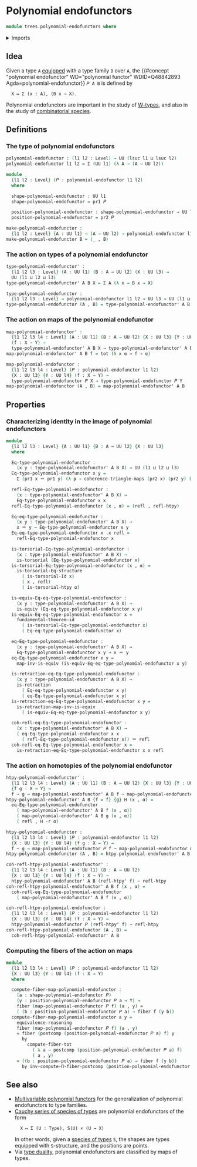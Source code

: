 # Polynomial endofunctors

```agda
module trees.polynomial-endofunctors where
```

<details><summary>Imports</summary>

```agda
open import foundation.contractible-types
open import foundation.dependent-pair-types
open import foundation.equivalences
open import foundation.fibers-of-maps
open import foundation.function-types
open import foundation.functoriality-dependent-pair-types
open import foundation.fundamental-theorem-of-identity-types
open import foundation.homotopies
open import foundation.homotopy-induction
open import foundation.identity-types
open import foundation.postcomposition-functions
open import foundation.structure-identity-principle
open import foundation.transport-along-identifications
open import foundation.universe-levels
open import foundation.whiskering-homotopies-composition

open import foundation-core.commuting-triangles-of-maps
open import foundation-core.retractions
open import foundation-core.torsorial-type-families
```

</details>

## Idea

Given a type `A` [equipped](foundation.structure.md) with a type family `B` over
`A`, the
{{#concept "polynomial endofunctor" WD="polynomial functor" WDID=Q48842893 Agda=polynomial-endofunctor}}
`𝑃 A B` is defined by

```text
  X ↦ Σ (x : A), (B x → X).
```

Polynomial endofunctors are important in the study of
[W-types](trees.w-types.md), and also in the study of
[combinatorial species](species.md).

## Definitions

### The type of polynomial endofunctors

```agda
polynomial-endofunctor : (l1 l2 : Level) → UU (lsuc l1 ⊔ lsuc l2)
polynomial-endofunctor l1 l2 = Σ (UU l1) (λ A → (A → UU l2))

module _
  {l1 l2 : Level} (𝑃 : polynomial-endofunctor l1 l2)
  where

  shape-polynomial-endofunctor : UU l1
  shape-polynomial-endofunctor = pr1 𝑃

  position-polynomial-endofunctor : shape-polynomial-endofunctor → UU l2
  position-polynomial-endofunctor = pr2 𝑃

make-polynomial-endofunctor :
  {l1 l2 : Level} {A : UU l1} → (A → UU l2) → polynomial-endofunctor l1 l2
make-polynomial-endofunctor B = (_ , B)
```

### The action on types of a polynomial endofunctor

```agda
type-polynomial-endofunctor' :
  {l1 l2 l3 : Level} (A : UU l1) (B : A → UU l2) (X : UU l3) →
  UU (l1 ⊔ l2 ⊔ l3)
type-polynomial-endofunctor' A B X = Σ A (λ x → B x → X)

type-polynomial-endofunctor :
  {l1 l2 l3 : Level} → polynomial-endofunctor l1 l2 → UU l3 → UU (l1 ⊔ l2 ⊔ l3)
type-polynomial-endofunctor (A , B) = type-polynomial-endofunctor' A B
```

### The action on maps of the polynomial endofunctor

```agda
map-polynomial-endofunctor' :
  {l1 l2 l3 l4 : Level} (A : UU l1) (B : A → UU l2) {X : UU l3} {Y : UU l4}
  (f : X → Y) →
  type-polynomial-endofunctor' A B X → type-polynomial-endofunctor' A B Y
map-polynomial-endofunctor' A B f = tot (λ x α → f ∘ α)

map-polynomial-endofunctor :
  {l1 l2 l3 l4 : Level} (𝑃 : polynomial-endofunctor l1 l2)
  {X : UU l3} {Y : UU l4} (f : X → Y) →
  type-polynomial-endofunctor 𝑃 X → type-polynomial-endofunctor 𝑃 Y
map-polynomial-endofunctor (A , B) = map-polynomial-endofunctor' A B
```

## Properties

### Characterizing identity in the image of polynomial endofunctors

```agda
module _
  {l1 l2 l3 : Level} {A : UU l1} {B : A → UU l2} {X : UU l3}
  where

  Eq-type-polynomial-endofunctor :
    (x y : type-polynomial-endofunctor' A B X) → UU (l1 ⊔ l2 ⊔ l3)
  Eq-type-polynomial-endofunctor x y =
    Σ (pr1 x ＝ pr1 y) (λ p → coherence-triangle-maps (pr2 x) (pr2 y) (tr B p))

  refl-Eq-type-polynomial-endofunctor :
    (x : type-polynomial-endofunctor' A B X) →
    Eq-type-polynomial-endofunctor x x
  refl-Eq-type-polynomial-endofunctor (x , α) = (refl , refl-htpy)

  Eq-eq-type-polynomial-endofunctor :
    (x y : type-polynomial-endofunctor' A B X) →
    x ＝ y → Eq-type-polynomial-endofunctor x y
  Eq-eq-type-polynomial-endofunctor x .x refl =
    refl-Eq-type-polynomial-endofunctor x

  is-torsorial-Eq-type-polynomial-endofunctor :
    (x : type-polynomial-endofunctor' A B X) →
    is-torsorial (Eq-type-polynomial-endofunctor x)
  is-torsorial-Eq-type-polynomial-endofunctor (x , α) =
    is-torsorial-Eq-structure
      ( is-torsorial-Id x)
      ( x , refl)
      ( is-torsorial-htpy α)

  is-equiv-Eq-eq-type-polynomial-endofunctor :
    (x y : type-polynomial-endofunctor' A B X) →
    is-equiv (Eq-eq-type-polynomial-endofunctor x y)
  is-equiv-Eq-eq-type-polynomial-endofunctor x =
    fundamental-theorem-id
      ( is-torsorial-Eq-type-polynomial-endofunctor x)
      ( Eq-eq-type-polynomial-endofunctor x)

  eq-Eq-type-polynomial-endofunctor :
    (x y : type-polynomial-endofunctor' A B X) →
    Eq-type-polynomial-endofunctor x y → x ＝ y
  eq-Eq-type-polynomial-endofunctor x y =
    map-inv-is-equiv (is-equiv-Eq-eq-type-polynomial-endofunctor x y)

  is-retraction-eq-Eq-type-polynomial-endofunctor :
    (x y : type-polynomial-endofunctor' A B X) →
    is-retraction
      ( Eq-eq-type-polynomial-endofunctor x y)
      ( eq-Eq-type-polynomial-endofunctor x y)
  is-retraction-eq-Eq-type-polynomial-endofunctor x y =
    is-retraction-map-inv-is-equiv
      ( is-equiv-Eq-eq-type-polynomial-endofunctor x y)

  coh-refl-eq-Eq-type-polynomial-endofunctor :
    (x : type-polynomial-endofunctor' A B X) →
    ( eq-Eq-type-polynomial-endofunctor x x
      ( refl-Eq-type-polynomial-endofunctor x)) ＝ refl
  coh-refl-eq-Eq-type-polynomial-endofunctor x =
    is-retraction-eq-Eq-type-polynomial-endofunctor x x refl
```

### The action on homotopies of the polynomial endofunctor

```agda
htpy-polynomial-endofunctor' :
  {l1 l2 l3 l4 : Level} (A : UU l1) (B : A → UU l2) {X : UU l3} {Y : UU l4}
  {f g : X → Y} →
  f ~ g → map-polynomial-endofunctor' A B f ~ map-polynomial-endofunctor' A B g
htpy-polynomial-endofunctor' A B {f = f} {g} H (x , α) =
  eq-Eq-type-polynomial-endofunctor
    ( map-polynomial-endofunctor' A B f (x , α))
    ( map-polynomial-endofunctor' A B g (x , α))
    ( refl , H ·r α)

htpy-polynomial-endofunctor :
  {l1 l2 l3 l4 : Level} (𝑃 : polynomial-endofunctor l1 l2)
  {X : UU l3} {Y : UU l4} {f g : X → Y} →
  f ~ g → map-polynomial-endofunctor 𝑃 f ~ map-polynomial-endofunctor 𝑃 g
htpy-polynomial-endofunctor (A , B) = htpy-polynomial-endofunctor' A B

coh-refl-htpy-polynomial-endofunctor' :
  {l1 l2 l3 l4 : Level} (A : UU l1) (B : A → UU l2)
  {X : UU l3} {Y : UU l4} (f : X → Y) →
  htpy-polynomial-endofunctor' A B (refl-htpy' f) ~ refl-htpy
coh-refl-htpy-polynomial-endofunctor' A B f (x , α) =
  coh-refl-eq-Eq-type-polynomial-endofunctor
    ( map-polynomial-endofunctor' A B f (x , α))

coh-refl-htpy-polynomial-endofunctor :
  {l1 l2 l3 l4 : Level} (𝑃 : polynomial-endofunctor l1 l2)
  {X : UU l3} {Y : UU l4} (f : X → Y) →
  htpy-polynomial-endofunctor 𝑃 (refl-htpy' f) ~ refl-htpy
coh-refl-htpy-polynomial-endofunctor (A , B) =
  coh-refl-htpy-polynomial-endofunctor' A B
```

### Computing the fibers of the action on maps

```agda
module _
  {l1 l2 l3 l4 : Level} (𝑃 : polynomial-endofunctor l1 l2)
  {X : UU l3} {Y : UU l4} (f : X → Y)
  where

  compute-fiber-map-polynomial-endofunctor :
    (a : shape-polynomial-endofunctor 𝑃)
    (y : position-polynomial-endofunctor 𝑃 a → Y) →
    fiber (map-polynomial-endofunctor 𝑃 f) (a , y) ≃
    ( (b : position-polynomial-endofunctor 𝑃 a) → fiber f (y b))
  compute-fiber-map-polynomial-endofunctor a y =
    equivalence-reasoning
    fiber (map-polynomial-endofunctor 𝑃 f) (a , y)
    ≃ fiber (postcomp (position-polynomial-endofunctor 𝑃 a) f) y
      by
        compute-fiber-tot
          ( λ a → postcomp (position-polynomial-endofunctor 𝑃 a) f)
          ( a , y)
    ≃ ((b : position-polynomial-endofunctor 𝑃 a) → fiber f (y b))
      by inv-compute-Π-fiber-postcomp (position-polynomial-endofunctor 𝑃 a) f y
```

## See also

- [Multivariable polynomial functors](trees.multivariable-polynomial-functors.md)
  for the generalization of polynomial endofunctors to type families.
- [Cauchy series of species of types](species.cauchy-series-species-of-types.md)
  are polynomial endofunctors of the form
  ```text
    X ↦ Σ (U : Type), S(U) × (U → X)
  ```
  In other words, given a [species of types](species.species-of-types.md) `S`,
  the shapes are types equipped with `S`-structure, and the positions are
  points.
- Via [type duality](foundation.type-duality.md), polynomial endofunctors are
  classified by maps of types.
